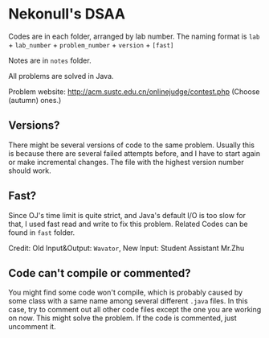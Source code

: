 # Nekonull's DSAA

Codes are in each folder, arranged by lab number. The naming format is `lab` + `lab_number` + `problem_number` + `version` + `[fast]`

Notes are in `notes` folder.

All problems are solved in Java.

Problem website: http://acm.sustc.edu.cn/onlinejudge/contest.php (Choose (autumn) ones.)



## Versions?

There might be several versions of code to the same problem. Usually this is because there are several failed attempts before, and I have to start again or make incremental changes. The file with the highest version number should work.

## Fast?

Since OJ's time limit is quite strict, and Java's default I/O is too slow for that, I used fast read and write to fix this problem. Related Codes can be found in `fast` folder.

Credit: Old Input&Output: `Wavator`, New Input: Student Assistant Mr.Zhu

## Code can't compile or commented?

You might find some code won't compile, which is probably caused by some class with a same name among several different `.java` files. In this case, try to comment out all other code files except the one you are working on now. This might solve the problem. If the code is commented, just uncomment it.